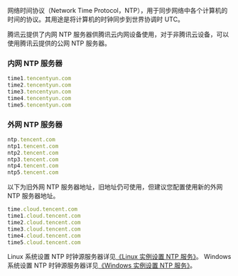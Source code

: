 网络时间协议（Network Time Protocol，NTP），用于同步网络中各个计算机的时间的协议。其用途是将计算机的时钟同步到世界协调时 UTC。

腾讯云提供了内网 NTP 服务器供腾讯云内网设备使用，对于非腾讯云设备，可以使用腾讯云提供的公网 NTP 服务器。

### 内网 NTP 服务器

```ruby
time1.tencentyun.com
time2.tencentyun.com
time3.tencentyun.com
time4.tencentyun.com
time5.tencentyun.com
```

### 外网 NTP 服务器
```ruby
ntp.tencent.com
ntp1.tencent.com
ntp2.tencent.com
ntp3.tencent.com
ntp4.tencent.com
ntp5.tencent.com
```
以下为旧外网 NTP 服务器地址，旧地址仍可使用，但建议您配置使用新的外网 NTP 服务器地址。
```ruby
time.cloud.tencent.com
time1.cloud.tencent.com 
time2.cloud.tencent.com 
time3.cloud.tencent.com
time4.cloud.tencent.com
time5.cloud.tencent.com
```

Linux 系统设置 NTP 时钟源服务器详见[《Linux 实例设置 NTP 服务》](https://intl.cloud.tencent.com/document/product/213/32381)。
Windows 系统设置 NTP 时钟源服务器详见[《Windows 实例设置 NTP 服务》](https://intl.cloud.tencent.com/document/product/213/32380)。



